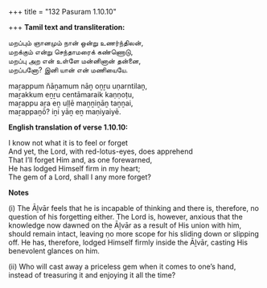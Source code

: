 +++
title = "132 Pasuram 1.10.10"

+++
**Tamil text and transliteration:**

மறப்பும் ஞானமும் நான் ஒன்று உணர்ந்திலன்,  
மறக்கும் என்று செந்தாமரைக் கண்ணொடு,  
மறப்பு அற என் உள்ளே மன்னினான் தன்னை,  
மறப்பனோ? இனி யான் என் மணியையே.

maṟappum ñāṉamum nāṉ oṉṟu uṇarntilaṉ,  
maṟakkum eṉṟu centāmaraik kaṇṇoṭu,  
maṟappu aṟa eṉ uḷḷē maṉṉiṉāṉ taṉṉai,  
maṟappaṉō? iṉi yāṉ eṉ maṇiyaiyē.

**English translation of verse 1.10.10:**

I know not what it is to feel or forget  
And yet, the Lord, with red-lotus-eyes, does apprehend  
That I’ll forget Him and, as one forewarned,  
He has lodged Himself firm in my heart;  
The gem of a Lord, shall I any more forget?

**Notes**

\(i\) The Āḻvār feels that he is incapable of thinking and there is, therefore, no question of his forgetting either. The Lord is, however, anxious that the knowledge now dawned on the Āḻvār as a result of His union with him, should remain intact, leaving ṇo more scope for his sliding down or slipping off. He has, therefore, lodged Himself firmly inside the Āḻvār, casting His benevolent glances on him.

\(ii\) Who will cast away a priceless gem when it comes to one’s hand, instead of treasuring it and enjoying it all the time?


